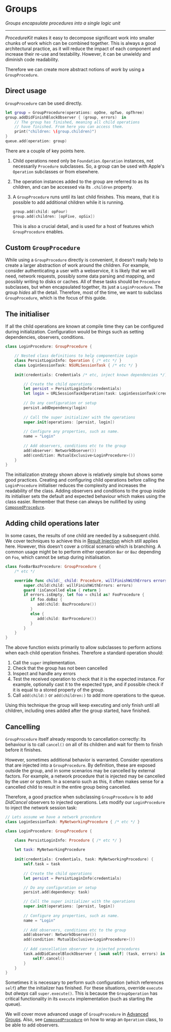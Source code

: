 # Groups

_Groups encapsulate procedures into a single logic unit_

---

_ProcedureKit_ makes it easy to decompose significant work into smaller chunks of work which can be combined together. This is always a good architectural practice, as it will reduce the impact of each component and increase their re-use and testability. However, it can be unwieldy and diminish code readability.

Therefore we can create more abstract notions of _work_ by using a `GroupProcedure`.

## Direct usage

`GroupProcedure` can be used directly.

```swift
let group = GroupProcedure(operations: opOne, opTwo, opThree)
group.addDidFinishBlockObserver { (group, errors)  in
    // The group has finished, meaning all child operations 
    // have finished. From here you can access them.
    print("children: \(group.children)")
}
queue.add(operation: group)
```

There are a couple of key points here.

1. Child operations need only be `Foundation.Operation` instances, not necessarily `Procedure` subclasses. So, a group can be used with Apple's `Operation` subclasses or from elsewhere.

2. The operation instances added to the group are referred to as its children, and can be accessed via its `.children` property.

3. A `GroupProcedure` runs until its last child finishes. This means, that it is possible to add additional children while it is running.
    ```swift
    group.add(child: opFour)
    group.add(children: [opFive, opSix])
    ```
    This is also a crucial detail, and is used for a host of features which `GroupProcedure` enables.

## Custom `GroupProcedure`

While using a `GroupProcedure` directly is convenient, it doesn't really help to create a larger abstraction of work around the children. For example, consider authenticating a user with a webservice, it is likely that we will need, network requests, possibly some data parsing and mapping, and possibly writing to disks or caches. All of these tasks should be `Procedure` subclasses, but when encapsulated together, its just a `LoginProcedure`. The group _hides_ all the detail. Therefore, most of the time, we want to subclass `GroupProcedure`, which is the focus of this guide.  

## The initialiser

If all the child operations are known at compile time they can be configured during initialization. Configuration would be things such as setting dependencies, observers, conditions.

```swift
class LoginProcedure: GroupProcedure {

    // Nested class definitions to help componentize Login
    class PersistLoginInfo: Operation { /* etc */ }
    class LoginSessionTask: NSURLSessionTask { /* etc */ }
    
    init(credentials: Credentials /* etc, inject known dependencies */) {

        // Create the child operations
        let persist = PersistLoginInfo(credentials)
        let login = URLSessionTaskOperation(task: LoginSessionTask(credentials))
        
        // Do any configuration or setup
        persist.addDependency(login)
        
        // Call the super initializer with the operations
        super.init(operations: [persist, login])
        
        // Configure any properties, such as name.
        name = "Login"
        
        // Add observers, conditions etc to the group
        add(observer: NetworkObserver())
        add(condition: MutualExclusive<LoginProcedure>())
    }
}
```

The initialization strategy shown above is relatively simple but shows some good practices. Creating and configuring child operations before calling the `LoginProcedure` initialiser reduces the complexity and increases the readability of the class. Adding observers and conditions to the group inside its initialiser sets the default and expected behaviour which makes using the class easier. Remember that these can always be nullified by using [`ComposedProcedure`](ComposedProcedure.html).

## Adding child operations later

In some cases, the results of one child are needed by a subsequent child. We cover techniques to achieve this in [Result Injection](result-injection.html) which still applies here. However, this doesn't cover a critical scenario which is branching. A common usage might be to perform either operation `Bar` or `Baz` depending on `Foo`, which cannot be setup during initialisation.

```swift
class FooBarBazProcedure: GroupProcedure {
    /* etc */

    override func child(_ child: Procedure, willFinishWithErrors errors: [ErrorType]) {
        super.child(child: willFinishWithErrors: errors)    
        guard !isCancelled else { return }
        if errors.isEmpty, let foo = child as? FooProcedure {
           if foo.doBaz {
              add(child: BazProcedure())
           }
           else {
              add(child: BarProcedure())
           }
        }
    }
}
```

The above function exists primarily to allow subclasses to perform actions when each child operation finishes.  Therefore a standard operation should:

1. Call the `super` implementation.
2. Check that the group has not been cancelled
3. Inspect and handle any errors
4. Test the received operation to check that it is the expected instance. For example, optionally cast it to the expected type, and if possible check if it is equal to a stored property of the group.
5. Call `add(child:)` or `add(children:)` to add more operations to the queue.

Using this technique the group will keep executing and only finish until all children, including ones added after the group started, have finished.

## Cancelling

`GroupProcedure` itself already responds to cancellation correctly: Its behaviour is to call `cancel()` on all of its children and wait for them to finish before it finishes.

However, sometimes additional behavior is warranted. Consider operations that are injected into a `GroupProcedure`. By definition, these are exposed outside the group, and in some scenarios may be cancelled by external factors. For example, a network procedure that is injected may be cancelled by the user or system. In a scenario such as this, it often makes sense for a cancelled child to result in the entire group being cancelled.

Therefore, a good practice when subclassing `GroupProcedure` is to add *DidCancel* observers to injected operations. Lets modify our `LoginProcedure` to inject the network session task:

```swift
// Lets assume we have a network procedure
class LoginSessionTask: MyNetworkingProcedure { /* etc */ }

class LoginProcedure: GroupProcedure {

    class PersistLoginInfo: Procedure { /* etc */ }
    
    let task: MyNetworkingProcedure
    
    init(credentials: Credentials, task: MyNetworkingProcedure) {
        self.task = task
        
        // Create the child operations
        let persist = PersistLoginInfo(credentials)

        // Do any configuration or setup
        persist.add(dependency: task)

        // Call the super initializer with the operations
        super.init(operations: [persist, login])
        
        // Configure any properties, such as name.
        name = "Login"
        
        // Add observers, conditions etc to the group
        add(observer: NetworkObserver())
        add(condition: MutualExclusive<LoginProcedure>())
 
        // Add cancellation observer to injected procedures
        task.addDidCancelBlockObserver { [weak self] (task, errors) in 
            self?.cancel()
        }
    }       
}
``` 

Sometimes it is necessary to perform such configuration (which references `self`) after the initializer has finished. For these situations, override `execute` but *always* call `super.execute()`. This is because the `GroupOperation` has critical functionality in its `execute` implementation (such as starting the queue).

We will cover move advanced usage of `GroupProcedure` in [Advanced Groups](advanced-groups.html). Also, see [`ComposedProcedure`](ComposedProcedure.html) on how to wrap an `Operation` class, to be able to add observers.

